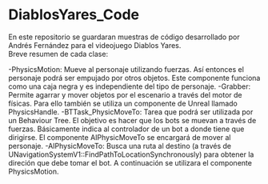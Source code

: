 # DiablosYares_Code
En este repositorio se guardaran muestras de código desarrollado por Andrés Fernández para el videojuego Diablos Yares.  
Breve resumen de cada clase:  

-PhysicsMotion: Mueve al personaje utilizando fuerzas. Así entonces el personaje podrá ser empujado por otros objetos. Este componente funciona como una caja negra y es independiente del tipo de personaje.
  -Grabber: Permite agarrar y mover objetos por el escenario a través del motor de físicas. Para ello también se utiliza un componente de Unreal llamado PhysicsHandle.
  -BTTask_PhysicMoveTo: Tarea que podrá ser utilizada por un Behaviour Tree. El objetivo es hacer que los bots se muevan a través de fuerzas. Básicamente indica al controlador de un bot a donde tiene que dirigirse. 
  El componente AIPhysicMoveTo se encargará de mover al personaje.
  -AIPhysicMoveTo: Busca una ruta al destino (a través de UNavigationSystemV1::FindPathToLocationSynchronously) para obtener la direción que debe tomar el bot. A continuación se utilizara el componente PhysicsMotion.
